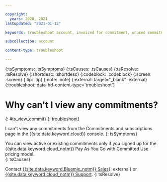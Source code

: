 ```yaml
---

copyright:
  years: 2020, 2021
lastupdated: "2021-01-12"

keywords: troubleshoot account, invoiced for commitment, unused commitment, commitment bill 

subcollection: account

content-type: troubleshoot

---
```


{:tsSymptoms: .tsSymptoms}
{:tsCauses: .tsCauses}
{:tsResolve: .tsResolve}
{:shortdesc: .shortdesc}
{:codeblock: .codeblock}
{:screen: .screen}
{:tip: .tip}
{:note: .note}
{:external: target="_blank" .external}
{:troubleshoot: data-hd-content-type='troubleshoot'}

# Why can't I view any commitments? 
{: #ts_view_commit}
{: troubleshoot}

I can't view any commitments from the Commitments and subscriptions page in the {{site.data.keyword.cloud}} console. 
{: tsSymptoms}

You can view active or existing commitments only if you signed up for the {{site.data.keyword.cloud_notm}} Pay As You Go with Committed Use pricing model.  
{: tsCauses}

Contact [{{site.data.keyword.Bluemix_notm}} Sales](https://cloud.ibm.com/catalog?contactmodule){: external} or [{{site.data.keyword.cloud_notm}} Support](https://cloud.ibm.com/unifiedsupport/supportcenter).
{: tsResolve}
